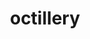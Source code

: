 ---
id: 224
title: octillery
types: [water]
image: https://raw.githubusercontent.com/PokeAPI/sprites/master/sprites/pokemon/224.png
---